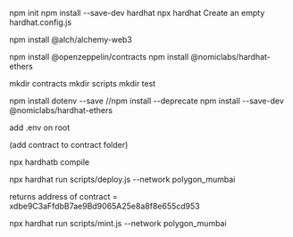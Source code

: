 npm init
npm install --save-dev hardhat
npx hardhat
 Create an empty hardhat.config.js

npm install @alch/alchemy-web3

npm install @openzeppelin/contracts
npm install @nomiclabs/hardhat-ethers


mkdir contracts
mkdir scripts
mkdir test

npm install dotenv --save
//npm install --deprecate
npm install --save-dev @nomiclabs/hardhat-ethers 
 

add .env on root

(add contract to contract folder)

npx hardhatb compile

npx hardhat run scripts/deploy.js --network polygon_mumbai

returns address of contract = xdbe9C3aFfdbB7ae9Bd9065A25e8a8f8e655cd953

npx hardhat run scripts/mint.js --network polygon_mumbai
